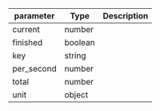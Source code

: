 | parameter | Type | Description |
| ----------- | ----------- |----------- |
| current  |  number  |    |
| finished  |  boolean  |    |
| key  |  string  |    |
| per_second  |  number  |    |
| total  |  number  |    |
| unit  |  object  |    |